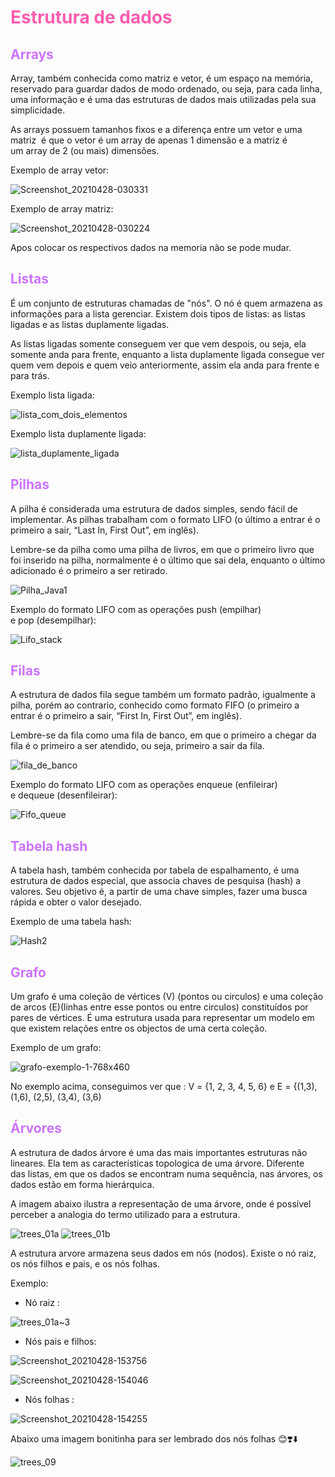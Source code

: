 # <span style='color:#ff5dae;'>Estrutura de dados</span>

## <span style='color:#cb74ff;'>Arrays</span>

  Array, também conhecida como matriz e vetor, é um espaço na memória, reservado para guardar dados de modo ordenado, ou seja, para cada linha, uma informação e é uma das estruturas de dados mais utilizadas pela sua simplicidade. 
  
  As arrays possuem tamanhos fixos e a diferença entre um vetor e uma matriz  é que o vetor é um array de apenas 1 dimensão e a matriz é um array de 2 (ou mais) dimensões.
  
  Exemplo de array vetor:
 
  ![Screenshot_20210428-030331](Screenshot_20210428-030331.png)
  
  Exemplo de array matriz:

![Screenshot_20210428-030224](Screenshot_20210428-030224.png)

 Apos colocar os respectivos dados na memoria não se pode mudar.
  
## <span style='color:#cb74ff;'>Listas</span>

 É um conjunto de estruturas chamadas de "nós". O nó é quem armazena as informações para a lista gerenciar. Existem dois tipos de listas: as listas ligadas e as listas duplamente ligadas.
 
 As listas ligadas somente conseguem ver que vem despois, ou seja, ela somente anda para frente, enquanto a lista duplamente ligada consegue ver quem vem depois e quem veio anteriormente, assim ela anda para frente e para trás.
 
 
 Exemplo lista ligada:
 
 ![lista_com_dois_elementos](lista_com_dois_elementos.png)
 
 Exemplo lista duplamente ligada:
 
 ![lista_duplamente_ligada](lista_duplamente_ligada.png)
 
 
## <span style='color:#cb74ff;'>Pilhas</span>

 A pilha é considerada uma estrutura de dados simples, sendo fácil de implementar. As pilhas trabalham com o formato LIFO (o último a entrar é o primeiro a sair, “Last In, First Out”, em inglês). 
 
 Lembre-se da pilha como uma pilha de livros, em que o primeiro livro que foi inserido na pilha, normalmente é o último que sai dela, enquanto o último adicionado é o primeiro a ser retirado.
 
 ![Pilha_Java1](Pilha_Java1.jpg)
 
  Exemplo do formato LIFO com as operações push (empilhar) e pop (desempilhar):
  
  ![Lifo_stack](Lifo_stack.png)

## <span style='color:#cb74ff;'>Filas</span>

 A estrutura de dados fila segue também um formato padrão, igualmente a pilha, porém ao contrario, conhecido como formato FIFO (o primeiro a entrar é o primeiro a sair, “First In, First Out”, em inglês).
 
  Lembre-se da fila como uma fila de banco, em que o primeiro a chegar da fila é o primeiro a ser atendido, ou seja, primeiro a sair da fila.
  
  ![fila_de_banco](fila_de_banco.jpg)
  
  Exemplo do formato LIFO com as operações enqueue (enfileirar) e dequeue (desenfileirar):
  
  ![Fifo_queue](Fifo_queue.png)

## <span style='color:#cb74ff;'>Tabela hash</span>

 A tabela hash, também conhecida por tabela de espalhamento, é uma estrutura de dados especial, que associa chaves de pesquisa (hash) a valores. Seu objetivo é, a partir de uma chave simples, fazer uma busca rápida e obter o valor desejado.
  
  Exemplo de uma tabela hash:
  
  ![Hash2](Hash2.JPG)

## <span style='color:#cb74ff;'>Grafo</span>

 Um grafo é uma coleção de vértices (V) (pontos ou circulos) e uma coleção de arcos (E)(linhas entre esse pontos ou entre circulos) constituídos por pares de vértices. É uma estrutura usada para representar um modelo em que existem relações entre os objectos de uma certa coleção.

  Exemplo de um grafo:
  
  ![grafo-exemplo-1-768x460](grafo-exemplo-1-768x460.gif)
  
   No exemplo acima, conseguimos ver que : V = {1, 2, 3, 4, 5, 6} e E = {(1,3), (1,6), (2,5), (3,4), (3,6)

## <span style='color:#cb74ff;'>Árvores</span>

 A estrutura de dados árvore é uma das mais importantes estruturas não lineares. Ela tem as características topologica de uma árvore. Diferente das listas, em que os dados se encontram numa sequência, nas árvores, os dados estão em forma hierárquica.
 
 A imagem abaixo ilustra a representação de uma árvore, onde é possível perceber a analogia do termo utilizado para a estrutura.
 
 ![trees_01a](trees_01a.png)
![trees_01b](trees_01b.png)

A estrutura arvore armazena seus dados em nós (nodos). Existe o nó raiz, os nós filhos e pais, e os nós folhas.

Exemplo: 
- Nó raiz :

![trees_01a~3](trees_01a~3.png)

- Nós pais e filhos:

![Screenshot_20210428-153756](Screenshot_20210428-153756.png)

![Screenshot_20210428-154046](Screenshot_20210428-154046.png)

- Nós folhas :

![Screenshot_20210428-154255](Screenshot_20210428-154255.png)

 Abaixo uma imagem bonitinha para ser lembrado dos nós folhas 😊❣️⬇️

![trees_09](trees_09.png)

